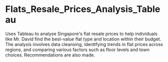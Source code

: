 # Flats_Resale_Prices_Analysis_Tableau
Uses Tableau to analyse Singapore's flat resale prices to help individuals like Mr. David find the best-value flat type and location within their budget. The analysis involves data cleansing, identifying trends in flat prices across regions, and comparing various factors such as floor levels and town choices. Recommendations are also made.
